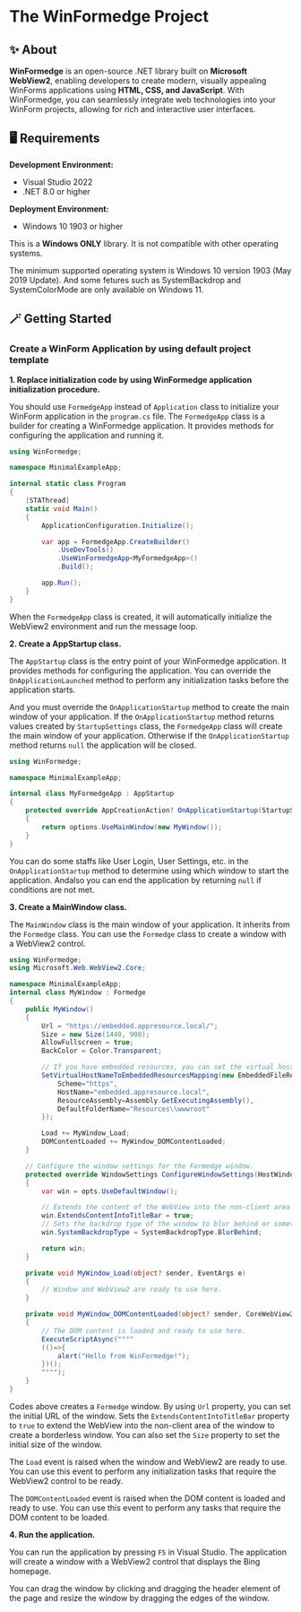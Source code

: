 ﻿# The WinFormedge Project

## ✨ About

**WinFormedge** is an open-source .NET library built on **Microsoft WebView2**, enabling developers to create modern, visually appealing WinForms applications using **HTML, CSS, and JavaScript**. With WinFormedge, you can seamlessly integrate web technologies into your WinForm projects, allowing for rich and interactive user interfaces.  


## 🖥️ Requirements

**Development Environment:**
- Visual Studio 2022
- .NET 8.0 or higher

**Deployment Environment:**
- Windows 10 1903 or higher

This is a **Windows ONLY** library. It is not compatible with other operating systems.

The minimum supported operating system is Windows 10 version 1903 (May 2019 Update). And some fetures such as SystemBackdrop and SystemColorMode are only available on Windows 11.

## 🪄 Getting Started

### Create a WinForm Application by using default project template

**1. Replace initialization code by using WinFormedge application initialization procedure.**

You should use `FormedgeApp` instead of `Application` class to initialize your WinForm application in the `program.cs` file. The `FormedgeApp` class is a builder for creating a WinFormedge application. It provides methods for configuring the application and running it.

```csharp
using WinFormedge;

namespace MinimalExampleApp;

internal static class Program
{
    [STAThread]
    static void Main()
    {
        ApplicationConfiguration.Initialize();

        var app = FormedgeApp.CreateBuilder()
            .UseDevTools()
            .UseWinFormedgeApp<MyFormedgeApp>()
            .Build();

        app.Run();
    }
}
```

When the `FormedgeApp` class is created, it will automatically initialize the WebView2 environment and run the message loop.


**2. Create a AppStartup class.**

The `AppStartup` class is the entry point of your WinFormedge application. It provides methods for configuring the application. You can override the `OnApplicationLaunched` method to perform any initialization tasks before the application starts.

And you must override the `OnApplicationStartup` method to create the main window of your application. If the `OnApplicationStartup` method returns values created by `StartupSettings` class, the `FormedgeApp` class will create the main window of your application. Otherwise if the `OnApplicationStartup` method returns `null` the application will be closed.

```csharp
using WinFormedge;

namespace MinimalExampleApp;

internal class MyFormedgeApp : AppStartup
{
    protected override AppCreationAction? OnApplicationStartup(StartupSettings options)
    {
        return options.UseMainWindow(new MyWindow());
    }
}
```

You can do some staffs like User Login, User Settings, etc. in the `OnApplicationStartup` method to determine using which window to start the application. Andalso you can end the application by returning `null` if conditions are not met.

**3. Create a MainWindow class.**

The `MainWindow` class is the main window of your application. It inherits from the `Formedge` class. You can use the `Formedge` class to create a window with a WebView2 control.
```csharp
using WinFormedge;
using Microsoft.Web.WebView2.Core;

namespace MinimalExampleApp;
internal class MyWindow : Formedge
{
    public MyWindow()
    {
        Url = "https://embedded.appresource.local/";
        Size = new Size(1440, 900);
        AllowFullscreen = true;
        BackColor = Color.Transparent;

        // If you have embedded resources, you can set the virtual host name to access them.
        SetVirtualHostNameToEmbeddedResourcesMapping(new EmbeddedFileResourceOptions { 
            Scheme="https", 
            HostName="embedded.appresource.local", 
            ResourceAssembly=Assembly.GetExecutingAssembly(),
            DefaultFolderName="Resources\\wwwroot"
        });

        Load += MyWindow_Load;
        DOMContentLoaded += MyWindow_DOMContentLoaded;
    }

    // Configure the window settings for the Formedge window.
    protected override WindowSettings ConfigureWindowSettings(HostWindowBuilder opts)
    {
        var win = opts.UseDefaultWindow();

        // Extends the content of the WebView into the non-client area of the window.
        win.ExtendsContentIntoTitleBar = true;
        // Sets the backdrop type of the window to blur behind or something else.
        win.SystemBackdropType = SystemBackdropType.BlurBehind;

        return win;
    }

    private void MyWindow_Load(object? sender, EventArgs e)
    {
        // Window and WebView2 are ready to use here.
    }

    private void MyWindow_DOMContentLoaded(object? sender, CoreWebView2DOMContentLoadedEventArgs e)
    {
        // The DOM content is loaded and ready to use here.
        ExecuteScriptAsync(""""
        (()=>{
            alert("Hello from WinFormedge!");
        })();
        """");
    }
}
```

Codes above creates a `Formedge` window. By using `Url` property, you can set the initial URL of the window. Sets the `ExtendsContentIntoTitleBar` property to `true` to extend the WebView into the non-client area of the window to create a borderless window. You can also set the `Size` property to set the initial size of the window.

The `Load` event is raised when the window and WebView2 are ready to use. You can use this event to perform any initialization tasks that require the WebView2 control to be ready.

The `DOMContentLoaded` event is raised when the DOM content is loaded and ready to use. You can use this event to perform any tasks that require the DOM content to be loaded.

**4. Run the application.**

You can run the application by pressing `F5` in Visual Studio. The application will create a window with a WebView2 control that displays the Bing homepage. 

You can drag the window by clicking and dragging the header element of the page and resize the window by dragging the edges of the window. 
